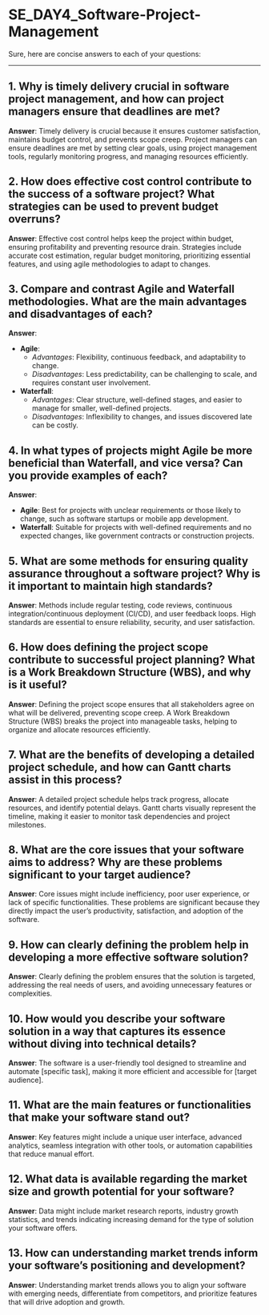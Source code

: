 # SE_DAY4_Software-Project-Management
Sure, here are concise answers to each of your questions:

---

## 1. Why is timely delivery crucial in software project management, and how can project managers ensure that deadlines are met?
**Answer**: Timely delivery is crucial because it ensures customer satisfaction, maintains budget control, and prevents scope creep. Project managers can ensure deadlines are met by setting clear goals, using project management tools, regularly monitoring progress, and managing resources efficiently.

## 2. How does effective cost control contribute to the success of a software project? What strategies can be used to prevent budget overruns?
**Answer**: Effective cost control helps keep the project within budget, ensuring profitability and preventing resource drain. Strategies include accurate cost estimation, regular budget monitoring, prioritizing essential features, and using agile methodologies to adapt to changes.

## 3. Compare and contrast Agile and Waterfall methodologies. What are the main advantages and disadvantages of each?
**Answer**:
- **Agile**: 
  - *Advantages*: Flexibility, continuous feedback, and adaptability to change.
  - *Disadvantages*: Less predictability, can be challenging to scale, and requires constant user involvement.
- **Waterfall**:
  - *Advantages*: Clear structure, well-defined stages, and easier to manage for smaller, well-defined projects.
  - *Disadvantages*: Inflexibility to changes, and issues discovered late can be costly.

## 4. In what types of projects might Agile be more beneficial than Waterfall, and vice versa? Can you provide examples of each?
**Answer**:
- **Agile**: Best for projects with unclear requirements or those likely to change, such as software startups or mobile app development.
- **Waterfall**: Suitable for projects with well-defined requirements and no expected changes, like government contracts or construction projects.

## 5. What are some methods for ensuring quality assurance throughout a software project? Why is it important to maintain high standards?
**Answer**: Methods include regular testing, code reviews, continuous integration/continuous deployment (CI/CD), and user feedback loops. High standards are essential to ensure reliability, security, and user satisfaction.

## 6. How does defining the project scope contribute to successful project planning? What is a Work Breakdown Structure (WBS), and why is it useful?
**Answer**: Defining the project scope ensures that all stakeholders agree on what will be delivered, preventing scope creep. A Work Breakdown Structure (WBS) breaks the project into manageable tasks, helping to organize and allocate resources efficiently.

## 7. What are the benefits of developing a detailed project schedule, and how can Gantt charts assist in this process?
**Answer**: A detailed project schedule helps track progress, allocate resources, and identify potential delays. Gantt charts visually represent the timeline, making it easier to monitor task dependencies and project milestones.

## 8. What are the core issues that your software aims to address? Why are these problems significant to your target audience?
**Answer**: Core issues might include inefficiency, poor user experience, or lack of specific functionalities. These problems are significant because they directly impact the user’s productivity, satisfaction, and adoption of the software.

## 9. How can clearly defining the problem help in developing a more effective software solution?
**Answer**: Clearly defining the problem ensures that the solution is targeted, addressing the real needs of users, and avoiding unnecessary features or complexities.

## 10. How would you describe your software solution in a way that captures its essence without diving into technical details?
**Answer**: The software is a user-friendly tool designed to streamline and automate [specific task], making it more efficient and accessible for [target audience].

## 11. What are the main features or functionalities that make your software stand out?
**Answer**: Key features might include a unique user interface, advanced analytics, seamless integration with other tools, or automation capabilities that reduce manual effort.

## 12. What data is available regarding the market size and growth potential for your software?
**Answer**: Data might include market research reports, industry growth statistics, and trends indicating increasing demand for the type of solution your software offers.

## 13. How can understanding market trends inform your software’s positioning and development?
**Answer**: Understanding market trends allows you to align your software with emerging needs, differentiate from competitors, and prioritize features that will drive adoption and growth.

